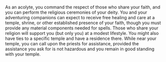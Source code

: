 As an acolyte, you command the respect of those who
share your faith, and you can perform the religious
ceremonies of your deity. You and your adventuring
companions can expect to receive free healing and
care at a temple, shrine, or other established presence
of your faith, though you must provide any material
components needed for spells. Those who share
your religion will support you (but only you) at a
modest lifestyle.
You might also have ties to a specific temple and have a
residence there. While near
your temple, you can call upon the priests for assistance,
provided the assistance you ask for is not hazardous and
you remain in good standing with your temple.